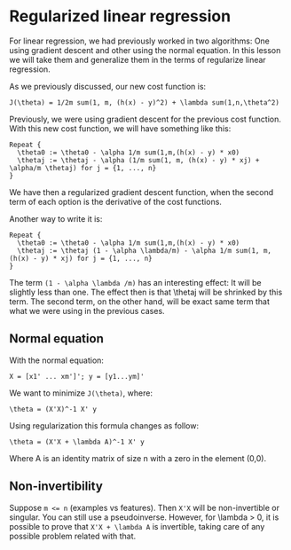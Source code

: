 # Regularized linear regression

For linear regression, we had previously worked in two algorithms: One using gradient descent and other using the normal equation. In this lesson we will take them and generalize them in the terms of regularize linear regression.

As we previously discussed, our new cost function is:

```
J(\theta) = 1/2m sum(1, m, (h(x) - y)^2) + \lambda sum(1,n,\theta^2)
```

Previously, we were using gradient descent for the previous cost function. With this new cost function, we will have something like this:

```
Repeat {
  \theta0 := \theta0 - \alpha 1/m sum(1,m,(h(x) - y) * x0)
  \thetaj := \thetaj - \alpha (1/m sum(1, m, (h(x) - y) * xj) + \alpha/m \thetaj) for j = {1, ..., n}
}
```

We have then a regularized gradient descent function, when the second term of each option is the derivative of the cost functions.

Another way to write it is:

```
Repeat {
  \theta0 := \theta0 - \alpha 1/m sum(1,m,(h(x) - y) * x0)
  \thetaj := \thetaj (1 - \alpha \lambda/m) - \alpha 1/m sum(1, m, (h(x) - y) * xj) for j = {1, ..., n}
}
```

The term `(1 - \alpha \lambda /m)` has an interesting effect: It will be slightly less than one. The effect then is that \thetaj will be shrinked by this term. The second term, on the other hand, will be exact same term that what we were using in the previous cases.

## Normal equation

With the normal equation:

```
X = [x1' ... xm']'; y = [y1...ym]'
```

We want to minimize `J(\theta)`, where:

```
\theta = (X'X)^-1 X' y
```

Using regularization this formula changes as follow:

```
\theta = (X'X + \lambda A)^-1 X' y
```

Where A is an identity matrix of size n with a zero in the element (0,0).

## Non-invertibility

Suppose `m <= n` (examples vs features). Then `X'X` will be non-invertible or singular. You can still use a pseudoinverse. However, for \lambda > 0, it is possible to prove that `X'X + \lambda A` is invertible, taking care of any possible problem related with that.
